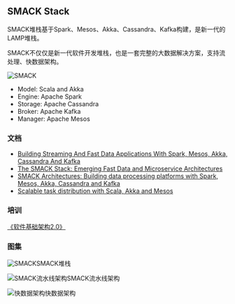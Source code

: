 ## SMACK Stack

SMACK堆栈基于Spark、Mesos、Akka、Cassandra、Kafka构建，是新一代的LAMP堆栈。

SMACK不仅仅是新一代软件开发堆栈，也是一套完整的大数据解决方案，支持流处理、快数据架构。

![SMACK](https://wiki.huihoo.com/images/e/e4/Spark-mesos-akka-cassandra-kafka.jpg)

* Model: Scala and Akka
* Engine: Apache Spark
* Storage: Apache Cassandra
* Broker: Apache Kafka
* Manager: Apache Mesos

### 文档
* [Building Streaming And Fast Data Applications With Spark, Mesos, Akka, Cassandra And Kafka](http://docs.huihoo.com/big-data/building-streaming-and-fast-data-applications-with-spark-mesos-akka-cassandra-and-kafka.pdf)
* [The SMACK Stack: Emerging Fast Data and Microservice Architectures](http://docs.huihoo.com/big-data/The-SMACK-Stack-Emerging-Fast-Data-and-Microservice-Architectures.pdf)
* [SMACK Architectures: Building data processing platforms with Spark, Mesos, Akka, Cassandra and Kafka](http://docs.huihoo.com/big-data/data-processing-platforms-architectures-with-spark-mesos-akka-cassandra-and-kafka.pdf)
* [Scalable task distribution with Scala, Akka and Mesos](http://docs.huihoo.com/apache/mesos/Scalable-task-distribution-with-Scala-Akka-and-Mesos.pdf)

### 培训
[《软件基础架构2.0》](软件基础架构2.0.pdf)

### 图集
![SMACK](https://wiki.huihoo.com/images/6/62/Smack-stack-is-the-new-lamp-stack-comparison.png)SMACK堆栈

![SMACK流水线架构](https://wiki.huihoo.com/images/3/30/SMACK-pipeline-architecture.png)SMACK流水线架构

![快数据架构](https://wiki.huihoo.com/images/9/98/Fast-Data-Architectures.png)快数据架构
